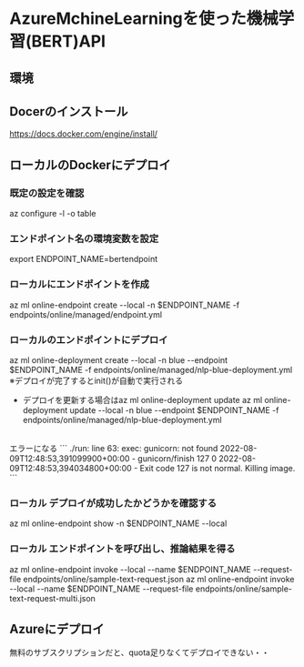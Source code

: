 # AzureMchineLearningを使った機械学習(BERT)API

## 環境

## Docerのインストール
https://docs.docker.com/engine/install/

## ローカルのDockerにデプロイ
### 既定の設定を確認
az configure -l -o table

### エンドポイント名の環境変数を設定
export ENDPOINT_NAME=bertendpoint

### ローカルにエンドポイントを作成
az ml online-endpoint create --local -n $ENDPOINT_NAME -f endpoints/online/managed/endpoint.yml

### ローカルのエンドポイントにデプロイ
az ml online-deployment create --local -n blue --endpoint $ENDPOINT_NAME -f endpoints/online/managed/nlp-blue-deployment.yml
※デプロイが完了するとinit()が自動で実行される

- デプロイを更新する場合はaz ml online-deployment update
az ml online-deployment update --local -n blue --endpoint $ENDPOINT_NAME -f endpoints/online/managed/nlp-blue-deployment.yml
<br>
エラーになる
```
./run: line 63: exec: gunicorn: not found
2022-08-09T12:48:53,391099900+00:00 - gunicorn/finish 127 0
2022-08-09T12:48:53,394034800+00:00 - Exit code 127 is not normal. Killing image.
```

### ローカル デプロイが成功したかどうかを確認する
az ml online-endpoint show -n $ENDPOINT_NAME --local

### ローカル エンドポイントを呼び出し、推論結果を得る
az ml online-endpoint invoke --local --name $ENDPOINT_NAME --request-file endpoints/online/sample-text-request.json
az ml online-endpoint invoke --local --name $ENDPOINT_NAME --request-file endpoints/online/sample-text-request-multi.json


## Azureにデプロイ
無料のサブスクリプションだと、quota足りなくてデプロイできない・・